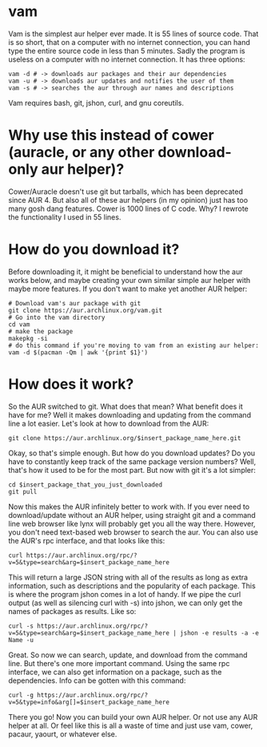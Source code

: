 # vam
Vam is the simplest aur helper ever made. It is 55 lines of source code. That is so short, that on a computer with no internet connection, you can hand type the entire source code in less than 5 minutes. Sadly the program is useless on a computer with no internet connection. It has three options:

    vam -d # -> downloads aur packages and their aur dependencies
    vam -u # -> downloads aur updates and notifies the user of them
    vam -s # -> searches the aur through aur names and descriptions

Vam requires bash, git, jshon, curl, and gnu coreutils.

# Why use this instead of cower (auracle, or any other download-only aur helper)?

Cower/Auracle doesn't use git but tarballs, which has been deprecated since AUR 4. But also all of these aur helpers (in my opinion) just has too many gosh dang features. Cower is 1000 lines of C code. Why? I rewrote the functionality I used in 55 lines.

# How do you download it?

Before downloading it, it might be beneficial to understand how the aur works below, and maybe creating your own similar simple aur helper with maybe more features. If you don't want to make yet another AUR helper:

    # Download vam's aur package with git
    git clone https://aur.archlinux.org/vam.git
    # Go into the vam directory
    cd vam
    # make the package
    makepkg -si
    # do this command if you're moving to vam from an existing aur helper:
    vam -d $(pacman -Qm | awk '{print $1}')

# How does it work?

So the AUR switched to git. What does that mean? What benefit does it have for me? Well it makes downloading and updating from the command line a lot easier. Let's look at how to download from the AUR:

```shell
git clone https://aur.archlinux.org/$insert_package_name_here.git
```

Okay, so that's simple enough. But how do you download updates? Do you have to constantly keep track of the same package version numbers? Well, that's how it used to be for the most part. But now with git it's a lot simpler:

```shell
cd $insert_package_that_you_just_downloaded
git pull
```

Now this makes the AUR infinitely better to work with. If you ever need to download/update without an AUR helper, using straight git and a command line web browser like lynx will probably get you all the way there. However, you don't need text-based web browser to search the aur. You can also use the AUR's rpc interface, and that looks like this:

```shell
curl https://aur.archlinux.org/rpc/?v=5&type=search&arg=$insert_package_name_here
```

This will return a large JSON string with all of the results as long as extra information, such as descriptions and the popularity of each package. This is where the program jshon comes in a lot of handy. If we pipe the curl output (as well as silencing curl with -s) into jshon, we can only get the names of packages as results. Like so:

```shell
curl -s https://aur.archlinux.org/rpc/?v=5&type=search&arg=$insert_package_name_here | jshon -e results -a -e Name -u
```

Great. So now we can search, update, and download from the command line. But there's one more important command. Using the same rpc interface, we can also get information on a package, such as the dependencies. Info can be gotten with this command:

```shell
curl -g https://aur.archlinux.org/rpc/?v=5&type=info&arg[]=$insert_package_name_here
```

There you go! Now you can build your own AUR helper. Or not use any AUR helper at all. Or feel like this is all a waste of time and just use vam, cower, pacaur, yaourt, or whatever else.
